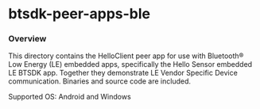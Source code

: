 # btsdk-peer-apps-ble

### Overview

This directory contains the HelloClient peer app for use with Bluetooth&#174; Low Energy (LE) embedded apps, specifically the Hello Sensor embedded LE BTSDK app. Together they demonstrate LE Vendor Specific Device communication. Binaries and source code are included.

Supported OS: Android and Windows<br/>
